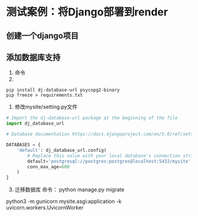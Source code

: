 # 测试案例：将Django部署到render

## 创建一个django项目

## 添加数据库支持
1. 命令
2. 
```console
pip install dj-database-url psycopg2-binary
pip freeze > requirements.txt
```

1. 修改mysite/setting.py文件

```python
# Import the dj-database-url package at the beginning of the file
import dj_database_url

# Database documentation https://docs.djangoproject.com/en/5.0/ref/settings/#databases

DATABASES = {
    'default': dj_database_url.config(
        # Replace this value with your local database's connection string.
        default='postgresql://postgres:postgres@localhost:5432/mysite',
        conn_max_age=600
    )
}


```

3. 迁移数据库
命令： python manage.py migrate


python3 -m gunicorn mysite.asgi:application -k uvicorn.workers.UvicornWorker